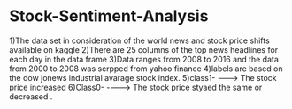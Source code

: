 # Stock-Sentiment-Analysis

1)The data set in consideration of the world news and stock price shifts available on kaggle 
2)There are 25 columns of the top news headlines for each day in the data frame 
3)Data ranges from 2008 to 2016 and the data from 2000 to 2008 was scrpped from yahoo finance 
4)labels are based on the dow jonews industrial avarage stock index.
5)class1- ---> The stock price increased 
6)Class0- ----> The stock price styaed the same or decreased .

